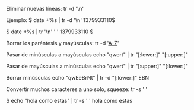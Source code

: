 Eliminar nuevas líneas:
tr -d '\n'

Ejemplo:
$ date +%s | tr -d '\n'
1379933110$

$ date +%s | tr  '\n' ' '
1379933110 $


Borrar los paréntesis y mayúsculas:
tr -d '[A-Z]()'

Pasar de minúsculas a mayúsculas
echo "qwert" | tr "[:lower:]" "[:upper:]"

Pasar de mayúsculas a minúsculas
echo "qwert" | tr "[:upper:]" "[:lower:]"

Borrar minúsculas
echo "qwEeBrNt" | tr -d "[:lower:]"
  EBN

Convertir muchos caracteres a uno solo, squeeze:
tr -s ' '

$ echo "hola    como   estas" | tr -s ' '
hola como estas
